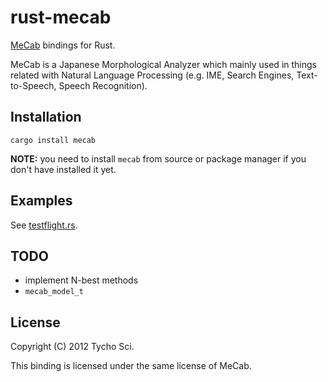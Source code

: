  rust-mecab
============

[MeCab](http://mecab.sourceforge.net/) bindings for Rust.

MeCab is a Japanese Morphological Analyzer which mainly used in things  
related with Natural Language Processing
(e.g. IME, Search Engines, Text-to-Speech, Speech Recognition).

 Installation
--------------

    cargo install mecab

**NOTE:** you need to install `mecab` from source or package manager if you don't have installed it yet.

 Examples
----------

See [testflight.rs](https://github.com/tychosci/rust-mecab/blob/master/testflight.rs).

 TODO
------

- implement N-best methods
- `mecab_model_t`

 License
---------

Copyright (C) 2012 Tycho Sci.

This binding is licensed under the same license of MeCab.

